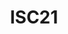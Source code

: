 ---
layout: page
title: ISC21
description: another without an image
img:
importance: 2
category: Competition
---